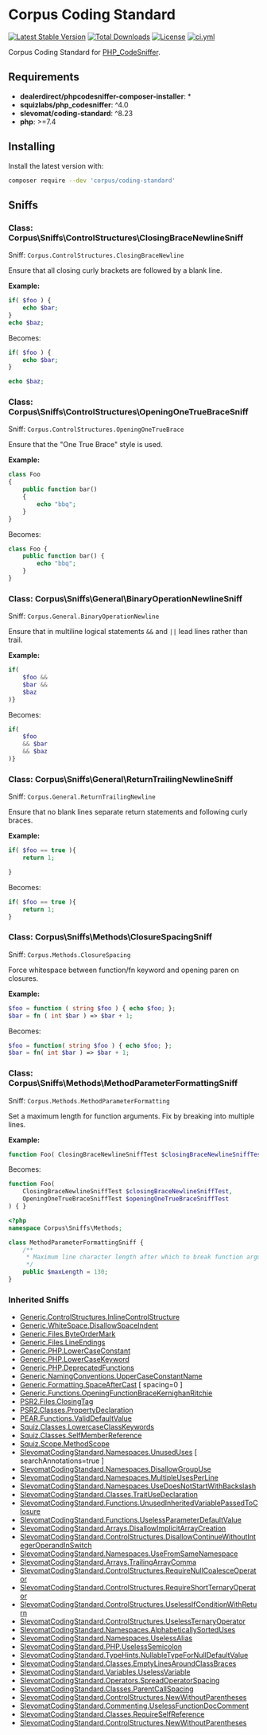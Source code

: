 # Corpus Coding Standard

[![Latest Stable Version](https://poser.pugx.org/corpus/coding-standard/version)](https://packagist.org/packages/corpus/coding-standard)
[![Total Downloads](https://poser.pugx.org/corpus/coding-standard/downloads)](https://packagist.org/packages/corpus/coding-standard)
[![License](https://poser.pugx.org/corpus/coding-standard/license)](https://packagist.org/packages/corpus/coding-standard)
[![ci.yml](https://github.com/CorpusPHP/CodingStandard/actions/workflows/ci.yml/badge.svg)](https://github.com/CorpusPHP/CodingStandard/actions/workflows/ci.yml)


Corpus Coding Standard for [PHP_CodeSniffer](https://github.com/squizlabs/PHP_CodeSniffer).

## Requirements

- **dealerdirect/phpcodesniffer-composer-installer**: *
- **squizlabs/php_codesniffer**: ^4.0
- **slevomat/coding-standard**: ^8.23
- **php**: >=7.4

## Installing

Install the latest version with:

```bash
composer require --dev 'corpus/coding-standard'
```

## Sniffs

### Class: Corpus\Sniffs\ControlStructures\ClosingBraceNewlineSniff

Sniff: `Corpus.ControlStructures.ClosingBraceNewline`

Ensure that all closing curly brackets are followed by a blank line.

**Example:**

```php
if( $foo ) {
    echo $bar;
}
echo $baz;
```

Becomes:

```php
if( $foo ) {
    echo $bar;
}

echo $baz;
```

### Class: Corpus\Sniffs\ControlStructures\OpeningOneTrueBraceSniff

Sniff: `Corpus.ControlStructures.OpeningOneTrueBrace`

Ensure that the "One True Brace" style is used.

**Example:**

```php
class Foo
{
    public function bar()
    {
        echo "bbq";
    }
}
```

Becomes:

```php
class Foo {
    public function bar() {
        echo "bbq";
    }
}
```

### Class: Corpus\Sniffs\General\BinaryOperationNewlineSniff

Sniff: `Corpus.General.BinaryOperationNewline`

Ensure that in multiline logical statements `&&` and `||` lead lines rather than trail.

**Example:**

```php
if(
    $foo &&
    $bar &&
    $baz
)}
```

Becomes:

```php
if(
    $foo
    && $bar
    && $baz
)}
```

### Class: Corpus\Sniffs\General\ReturnTrailingNewlineSniff

Sniff: `Corpus.General.ReturnTrailingNewline`

Ensure that no blank lines separate return statements and following curly braces.

**Example:**

```php
if( $foo == true ){
    return 1;

}
```

Becomes:

```php
if( $foo == true ){
    return 1;
}
```

### Class: Corpus\Sniffs\Methods\ClosureSpacingSniff

Sniff: `Corpus.Methods.ClosureSpacing`

Force whitespace between function/fn keyword and opening paren on closures.

**Example:**

```php
$foo = function ( string $foo ) { echo $foo; };
$bar = fn ( int $bar ) => $bar + 1;
```

Becomes:

```php
$foo = function( string $foo ) { echo $foo; };
$bar = fn( int $bar ) => $bar + 1;
```

### Class: Corpus\Sniffs\Methods\MethodParameterFormattingSniff

Sniff: `Corpus.Methods.MethodParameterFormatting`

Set a maximum length for function arguments. Fix by breaking into multiple lines.

**Example:**

```php
function Foo( ClosingBraceNewlineSniffTest $closingBraceNewlineSniffTest, OpeningOneTrueBraceSniffTest $openingOneTrueBraceSniffTest ) { }
```

Becomes:

```php
function Foo(
    ClosingBraceNewlineSniffTest $closingBraceNewlineSniffTest,
    OpeningOneTrueBraceSniffTest $openingOneTrueBraceSniffTest
) { }
```

```php
<?php
namespace Corpus\Sniffs\Methods;

class MethodParameterFormattingSniff {
	/**
	 * Maximum line character length after which to break function arguments into newlines
	 */
	public $maxLength = 130;
}
```

### Inherited Sniffs

- [Generic.ControlStructures.InlineControlStructure](https://github.com/squizlabs/PHP_CodeSniffer/blob/master/src/Standards/Generic/Sniffs/ControlStructures/InlineControlStructureSniff.php)  
- [Generic.WhiteSpace.DisallowSpaceIndent](https://github.com/squizlabs/PHP_CodeSniffer/blob/master/src/Standards/Generic/Sniffs/WhiteSpace/DisallowSpaceIndentSniff.php)  
- [Generic.Files.ByteOrderMark](https://github.com/squizlabs/PHP_CodeSniffer/blob/master/src/Standards/Generic/Sniffs/Files/ByteOrderMarkSniff.php)  
- [Generic.Files.LineEndings](https://github.com/squizlabs/PHP_CodeSniffer/blob/master/src/Standards/Generic/Sniffs/Files/LineEndingsSniff.php)  
- [Generic.PHP.LowerCaseConstant](https://github.com/squizlabs/PHP_CodeSniffer/blob/master/src/Standards/Generic/Sniffs/PHP/LowerCaseConstantSniff.php)  
- [Generic.PHP.LowerCaseKeyword](https://github.com/squizlabs/PHP_CodeSniffer/blob/master/src/Standards/Generic/Sniffs/PHP/LowerCaseKeywordSniff.php)  
- [Generic.PHP.DeprecatedFunctions](https://github.com/squizlabs/PHP_CodeSniffer/blob/master/src/Standards/Generic/Sniffs/PHP/DeprecatedFunctionsSniff.php)  
- [Generic.NamingConventions.UpperCaseConstantName](https://github.com/squizlabs/PHP_CodeSniffer/blob/master/src/Standards/Generic/Sniffs/NamingConventions/UpperCaseConstantNameSniff.php)  
- [Generic.Formatting.SpaceAfterCast](https://github.com/squizlabs/PHP_CodeSniffer/blob/master/src/Standards/Generic/Sniffs/Formatting/SpaceAfterCastSniff.php) \[ spacing=0 \]  
- [Generic.Functions.OpeningFunctionBraceKernighanRitchie](https://github.com/squizlabs/PHP_CodeSniffer/blob/master/src/Standards/Generic/Sniffs/Functions/OpeningFunctionBraceKernighanRitchieSniff.php)  
- [PSR2.Files.ClosingTag](https://github.com/squizlabs/PHP_CodeSniffer/blob/master/src/Standards/PSR2/Sniffs/Files/ClosingTagSniff.php)  
- [PSR2.Classes.PropertyDeclaration](https://github.com/squizlabs/PHP_CodeSniffer/blob/master/src/Standards/PSR2/Sniffs/Classes/PropertyDeclarationSniff.php)  
- [PEAR.Functions.ValidDefaultValue](https://github.com/squizlabs/PHP_CodeSniffer/blob/master/src/Standards/PEAR/Sniffs/Functions/ValidDefaultValueSniff.php)  
- [Squiz.Classes.LowercaseClassKeywords](https://github.com/squizlabs/PHP_CodeSniffer/blob/master/src/Standards/Squiz/Sniffs/Classes/LowercaseClassKeywordsSniff.php)  
- [Squiz.Classes.SelfMemberReference](https://github.com/squizlabs/PHP_CodeSniffer/blob/master/src/Standards/Squiz/Sniffs/Classes/SelfMemberReferenceSniff.php)  
- [Squiz.Scope.MethodScope](https://github.com/squizlabs/PHP_CodeSniffer/blob/master/src/Standards/Squiz/Sniffs/Scope/MethodScopeSniff.php)  
- [SlevomatCodingStandard.Namespaces.UnusedUses](https://github.com/slevomat/coding-standard/blob/master/doc/namespaces.md#slevomatcodingstandardnamespacesunuseduses-) \[ searchAnnotations=true \]  
- [SlevomatCodingStandard.Namespaces.DisallowGroupUse](https://github.com/slevomat/coding-standard/blob/master/doc/namespaces.md#slevomatcodingstandardnamespacesdisallowgroupuse)  
- [SlevomatCodingStandard.Namespaces.MultipleUsesPerLine](https://github.com/slevomat/coding-standard/blob/master/doc/namespaces.md#slevomatcodingstandardnamespacesmultipleusesperline)  
- [SlevomatCodingStandard.Namespaces.UseDoesNotStartWithBackslash](https://github.com/slevomat/coding-standard/blob/master/doc/namespaces.md#slevomatcodingstandardnamespacesusedoesnotstartwithbackslash-)  
- [SlevomatCodingStandard.Classes.TraitUseDeclaration](https://github.com/slevomat/coding-standard/blob/master/doc/classes.md#slevomatcodingstandardclassestraitusedeclaration-)  
- [SlevomatCodingStandard.Functions.UnusedInheritedVariablePassedToClosure](https://github.com/slevomat/coding-standard/blob/master/doc/functions.md#slevomatcodingstandardfunctionsunusedinheritedvariablepassedtoclosure-)  
- [SlevomatCodingStandard.Functions.UselessParameterDefaultValue](https://github.com/slevomat/coding-standard/blob/master/doc/functions.md#slevomatcodingstandardfunctionsuselessparameterdefaultvalue-)  
- [SlevomatCodingStandard.Arrays.DisallowImplicitArrayCreation](https://github.com/slevomat/coding-standard/blob/master/doc/arrays.md#slevomatcodingstandardarraysdisallowimplicitarraycreation)  
- [SlevomatCodingStandard.ControlStructures.DisallowContinueWithoutIntegerOperandInSwitch](https://github.com/slevomat/coding-standard/blob/master/doc/control-structures.md#slevomatcodingstandardcontrolstructuresdisallowcontinuewithoutintegeroperandinswitch-)  
- [SlevomatCodingStandard.Namespaces.UseFromSameNamespace](https://github.com/slevomat/coding-standard/blob/master/doc/namespaces.md#slevomatcodingstandardnamespacesusefromsamenamespace-)  
- [SlevomatCodingStandard.Arrays.TrailingArrayComma](https://github.com/slevomat/coding-standard/blob/master/doc/arrays.md#slevomatcodingstandardarraystrailingarraycomma-)  
- [SlevomatCodingStandard.ControlStructures.RequireNullCoalesceOperator](https://github.com/slevomat/coding-standard/blob/master/doc/control-structures.md#slevomatcodingstandardcontrolstructuresrequirenullcoalesceoperator-)  
- [SlevomatCodingStandard.ControlStructures.RequireShortTernaryOperator](https://github.com/slevomat/coding-standard/blob/master/doc/control-structures.md#slevomatcodingstandardcontrolstructuresrequireshortternaryoperator-)  
- [SlevomatCodingStandard.ControlStructures.UselessIfConditionWithReturn](https://github.com/slevomat/coding-standard/blob/master/doc/control-structures.md#slevomatcodingstandardcontrolstructuresuselessifconditionwithreturn-)  
- [SlevomatCodingStandard.ControlStructures.UselessTernaryOperator](https://github.com/slevomat/coding-standard/blob/master/doc/control-structures.md#slevomatcodingstandardcontrolstructuresuselessternaryoperator-)  
- [SlevomatCodingStandard.Namespaces.AlphabeticallySortedUses](https://github.com/slevomat/coding-standard/blob/master/doc/namespaces.md#slevomatcodingstandardnamespacesalphabeticallysorteduses-)  
- [SlevomatCodingStandard.Namespaces.UselessAlias](https://github.com/slevomat/coding-standard/blob/master/doc/namespaces.md#slevomatcodingstandardnamespacesuselessalias-)  
- [SlevomatCodingStandard.PHP.UselessSemicolon](https://github.com/slevomat/coding-standard/blob/master/doc/php.md#slevomatcodingstandardphpuselesssemicolon-)  
- [SlevomatCodingStandard.TypeHints.NullableTypeForNullDefaultValue](https://github.com/slevomat/coding-standard/blob/master/doc/type-hints.md#slevomatcodingstandardtypehintsnullabletypefornulldefaultvalue-)  
- [SlevomatCodingStandard.Classes.EmptyLinesAroundClassBraces](https://github.com/slevomat/coding-standard/blob/master/doc/classes.md#slevomatcodingstandardclassesemptylinesaroundclassbraces-)  
- [SlevomatCodingStandard.Variables.UselessVariable](https://github.com/slevomat/coding-standard/blob/master/doc/variables.md#slevomatcodingstandardvariablesuselessvariable-)  
- [SlevomatCodingStandard.Operators.SpreadOperatorSpacing](https://github.com/slevomat/coding-standard/blob/master/doc/operators.md#slevomatcodingstandardoperatorsspreadoperatorspacing-)  
- [SlevomatCodingStandard.Classes.ParentCallSpacing](https://github.com/slevomat/coding-standard/blob/master/doc/classes.md#slevomatcodingstandardclassesparentcallspacing-)  
- [SlevomatCodingStandard.ControlStructures.NewWithoutParentheses](https://github.com/slevomat/coding-standard/blob/master/doc/control-structures.md#slevomatcodingstandardcontrolstructuresnewwithoutparentheses-)  
- [SlevomatCodingStandard.Commenting.UselessFunctionDocComment](https://github.com/slevomat/coding-standard/blob/master/doc/commenting.md#slevomatcodingstandardcommentinguselessfunctiondoccomment-)  
- [SlevomatCodingStandard.Classes.RequireSelfReference](https://github.com/slevomat/coding-standard/blob/master/doc/classes.md#slevomatcodingstandardclassesrequireselfreference-)  
- [SlevomatCodingStandard.ControlStructures.NewWithoutParentheses](https://github.com/slevomat/coding-standard/blob/master/doc/control-structures.md#slevomatcodingstandardcontrolstructuresnewwithoutparentheses-)